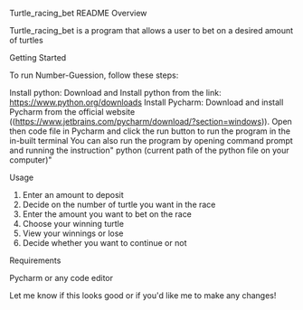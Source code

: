 Turtle_racing_bet README
Overview

Turtle_racing_bet is a program that allows a user to bet on a desired amount of turtles 

Getting Started

To run Number-Guession, follow these steps:

Install python: Download and Install python from the link: https://www.python.org/downloads
Install Pycharm: Download and install Pycharm from the official website ((https://www.jetbrains.com/pycharm/download/?section=windows)).
Open then code file in Pycharm and click the run button to run the program in the in-built terminal
You can also run the program by opening command prompt and running the instruction" python (current path of the python file on your computer)"

Usage

1. Enter an amount to deposit
2. Decide on the number of turtle you want in the race
3. Enter the amount you want to bet on the race
4. Choose your winning turtle
5. View your winnings or lose
6. Decide whether you want to continue or not

   
Requirements

Pycharm or any code editor

Let me know if this looks good or if you'd like me to make any changes!
